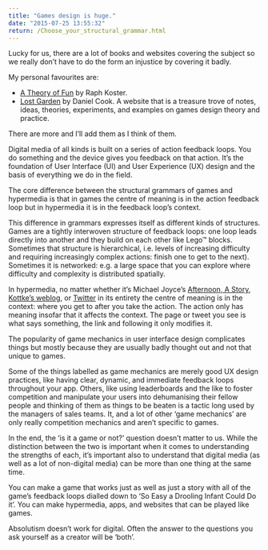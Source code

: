 ```yaml
---
title: "Games design is huge."
date: "2015-07-25 13:55:32"
return: /Choose_your_structural_grammar.html
---
```


Lucky for us, there are a lot of books and websites covering the subject
so we really don’t have to do the form an injustice by covering it
badly.

My personal favourites are:

-   [A Theory of
    Fun](https://en.wikipedia.org/wiki/A_Theory_of_Fun_for_Game_Design)
    by Raph Koster.
-   [Lost Garden](http://www.lostgarden.com) by Daniel Cook. A website
    that is a treasure trove of notes, ideas, theories, experiments, and
    examples on games design theory and practice.

There are more and I’ll add them as I think of them.

Digital media of all kinds is built on a series of action feedback
loops. You do something and the device gives you feedback on that
action. It’s the foundation of User Interface (UI) and User Experience
(UX) design and the basis of everything we do in the field.

The core difference between the structural grammars of games and
hypermedia is that in games the centre of meaning is in the action
feedback loop but in hypermedia it is in the feedback loop’s context.

This difference in grammars expresses itself as different kinds of
structures. Games are a tightly interwoven structure of feedback loops:
one loop leads directly into another and they build on each other like
Lego™ blocks. Sometimes that structure is hierarchical, i.e. levels of
increasing difficulty and requiring increasingly complex actions: finish
one to get to the next). Sometimes it is networked: e.g. a large space
that you can explore where difficulty and complexity is distributed
spatially.

In hypermedia, no matter whether it’s Michael Joyce’s [Afternoon, A
Story](http://www.eastgate.com/catalog/Afternoon.html), [Kottke’s
weblog](http://kottke.org), or [Twitter](https://twitter.com) in its
entirety the centre of meaning is in the context: where you get to after
you take the action. The action only has meaning insofar that it affects
the context. The page or tweet you see is what says something, the link
and following it only modifies it.

The popularity of game mechanics in user interface design complicates
things but mostly because they are usually badly thought out and not
that unique to games.

Some of the things labelled as game mechanics are merely good UX design
practices, like having clear, dynamic, and immediate feedback loops
throughout your app. Others, like using leaderboards and the like to
foster competition and manipulate your users into dehumanising their
fellow people and thinking of them as things to be beaten is a tactic
long used by the managers of sales teams. It, and a lot of other ‘game
mechanics’ are only really competition mechanics and aren’t specific to
games.

In the end, the ‘is it a game or not?’ question doesn’t matter to us.
While the distinction between the two is important when it comes to
understanding the strengths of each, it’s important also to understand
that digital media (as well as a lot of non-digital media) can be more
than one thing at the same time.

You can make a game that works just as well as just a story with all of
the game’s feedback loops dialled down to ‘So Easy a Drooling Infant
Could Do it’. You can make hypermedia, apps, and websites that can be
played like games.

Absolutism doesn’t work for digital. Often the answer to the questions
you ask yourself as a creator will be ‘both’.
